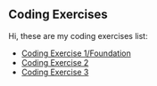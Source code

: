 ## Coding Exercises

Hi, these are my coding exercises list:

- [Coding Exercise 1/Foundation](coding-foundation)
- [Coding Exercise 2](coding-exercise-2)
- [Coding Exercise 3](coding-exercise-3)
